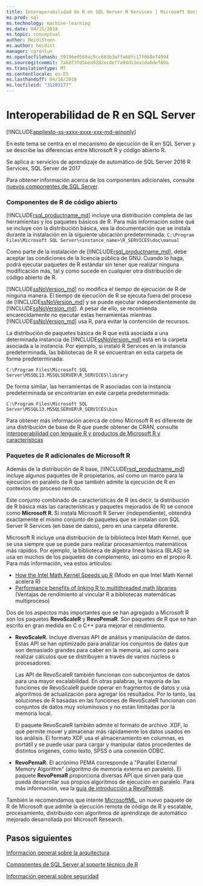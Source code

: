 ```yaml
---
title: Interoperabilidad de R en SQL Server R Services | Microsoft Docs
ms.prod: sql
ms.technology: machine-learning
ms.date: 04/15/2018
ms.topic: conceptual
author: HeidiSteen
ms.author: heidist
manager: cgronlun
ms.openlocfilehash: 59196e0569ac9cc683b3affa68fc17f068e74994
ms.sourcegitcommit: 7a6df3fd5bea9282ecdeffa94d13ea1da6def80a
ms.translationtype: MT
ms.contentlocale: es-ES
ms.lasthandoff: 04/16/2018
ms.locfileid: "31203177"
---
```

# <a name="r-interoperability-in-sql-server"></a>Interoperabilidad de R en SQL Server
[!INCLUDE[appliesto-ss-xxxx-xxxx-xxx-md-winonly](../../includes/appliesto-ss-xxxx-xxxx-xxx-md-winonly.md)]

En este tema se centra en el mecanismo de ejecución de R en SQL Server y se describe las diferencias entre Microsoft R y código abierto R.

Se aplica a: servicios de aprendizaje de automático de SQL Server 2016 R Services, SQL Server de 2017

Para obtener información acerca de los componentes adicionales, consulte [nuevos componentes de SQL Server](../../advanced-analytics/r-services/new-components-in-sql-server-to-support-r.md).

### <a name="open-source-r-components"></a>Componentes de R de código abierto

[!INCLUDE[rsql_productname_md](../../includes/rsql-productname-md.md)] incluye una distribución completa de las herramientas y los paquetes básicos de R. Para más información sobre qué se incluye con la distribución básica, vea la documentación que se instala durante la instalación en la siguiente ubicación predeterminada: `C:\Program Files\Microsoft SQL Server\<instance_name>\R_SERVICES\doc\manual`

Como parte de la instalación de [!INCLUDE[rsql_productname_md](../../includes/rsql-productname-md.md)], debe aceptar las condiciones de la licencia pública de GNU. Cuando lo haga, podrá ejecutar paquetes de R estándar sin tener que realizar ninguna modificación más, tal y como sucede en cualquier otra distribución de código abierto de R.

[!INCLUDE[ssNoVersion_md](../../includes/ssnoversion-md.md)] no modifica el tiempo de ejecución de R de ninguna manera. El tiempo de ejecución de R se ejecuta fuera del proceso de [!INCLUDE[ssNoVersion_md](../../includes/ssnoversion-md.md)] y se puede ejecutar independientemente de [!INCLUDE[ssNoVersion_md](../../includes/ssnoversion-md.md)]. A pesar de ello, se recomienda encarecidamente no ejecutar estas herramientas mientras [!INCLUDE[ssNoVersion_md](../../includes/ssnoversion-md.md)] usa R, para evitar la contención de recursos.

La distribución de paquetes básica de R que está asociada a una determinada instancia de [!INCLUDE[ssNoVersion_md](../../includes/ssnoversion-md.md)] está en la carpeta asociada a la instancia. Por ejemplo, si instaló R Services en la instancia predeterminada, las bibliotecas de R se encuentran en esta carpeta de forma predeterminada:

    C:\Program Files\Microsoft SQL Server\MSSQL13.MSSQLSERVER\R_SERVICES\library

De forma similar, las herramientas de R asociadas con la instancia predeterminada se encontrarían en este carpeta predeterminada:

    C:\Program Files\Microsoft SQL Server\MSSQL13.MSSQLSERVER\R_SERVICES\bin

Para obtener más información acerca de cómo Microsoft R es diferente de una distribución de base de R que puede obtener de CRAN, consulte [interoperabilidad con lenguaje R y productos de Microsoft R y características](https://docs.microsoft.com/en-us/r-server/what-is-r-server-interoperability)

### <a name="additional-r-packages-from-microsoft-r"></a>Paquetes de R adicionales de Microsoft R

Además de la distribución de R base, [!INCLUDE[rsql_productname_md](../../includes/rsql-productname-md.md)] incluye algunos paquetes de R propietarios, así como un marco para la ejecución en paralelo de R que también admite la ejecución de R en contextos de proceso remoto.

Este conjunto combinado de características de R (es decir, la distribución de R básica más las características y paquetes mejorados de R) se conoce como **Microsoft R**. Si instala Microsoft R Server (independiente), obtendrá exactamente el mismo conjunto de paquetes que se instalan con SQL Server R Services (en base de datos), pero en una carpeta diferente.

Microsoft R incluye una distribución de la biblioteca Intel Math Kernel, que se usa siempre que se puede para realizar procesamientos matemáticos más rápidos. Por ejemplo, la biblioteca de álgebra lineal básica (BLAS) se usa en muchos de los paquetes de complemento, así como en el propio R. Para más información, vea estos artículos:

+ [How the Intel Math Kernel Speeds up R](http://blog.revolutionanalytics.com/2014/10/revolution-r-open-mkl.html) (Modo en que Intel Math Kernel acelera R)
+ [Performance benefits of linking R to multithreaded math libraries](http://blog.revolutionanalytics.com/2010/06/performance-benefits-of-multithreaded-r.html) (Ventajas de rendimiento al vincular R a bibliotecas matemáticas multiproceso)

Dos de los aspectos más importantes que se han agregado a Microsoft R son los paquetes **RevoScaleR** y **RevoPemaR**. Son paquetes de R que se han escrito en gran medida en C o C++ para mejorar el rendimiento.

+ **RevoScaleR.** Incluye diversas API de análisis y manipulación de datos. Estas API se han optimizado para analizar los conjuntos de datos que son demasiado grandes para caber en la memoria, así como para realizar cálculos que se distribuyen a través de varios núcleos o procesadores.

   Las API de RevoScaleR también funcionan con subconjuntos de datos para una mayor escalabilidad. En otras palabras, la mayoría de las funciones de RevoScaleR puede operar en fragmentos de datos y usa algoritmos de actualización para agregar los resultados. Por lo tanto, las soluciones de R basadas en las funciones de RevoScaleR funcionan con conjuntos de datos muy voluminosos y no están limitadas por la memoria local.

  El paquete RevoScaleR también admite el formato de archivo .XDF, lo que permite mover y almacenar más rápidamente los datos usados en los análisis. El formato XDF usa el almacenamiento en columnas, es portátil y se puede usar para cargar y manipular datos procedentes de distintos orígenes, como texto, SPSS o una conexión ODBC. 

+ **RevoPemaR.** El acrónimo PEMA corresponde a "Parallel External Memory Algorithm" (algoritmo de memoria externa en paralelo). El paquete **RevoPemaR** proporciona diversas API que sirven para que pueda desarrollar sus propios algoritmos de ejecución en paralelo. Para más información, vea la [guía de introducción a RevoPemaR](https://docs.microsoft.com/r-server/r/how-to-developer-pemar).

También le recomendamos que intente [MicrosoftML](https://docs.microsoft.com/r-server/r/concept-what-is-the-microsoftml-package), un nuevo paquete de R de Microsoft que admite la ejecución remota de código de R y escalable, procesamiento, distribuido con algoritmos de aprendizaje de automático mejorado desarrollada por Microsoft Research.

## <a name="next-steps"></a>Pasos siguientes

[Información general sobre la arquitectura](../../advanced-analytics/r/architecture-overview-sql-server-r.md)

[Componentes de SQL Server al soporte técnico de R](../../advanced-analytics/r/new-components-in-sql-server-to-support-r.md)

[Información general sobre seguridad](../../advanced-analytics/r/security-overview-sql-server-r.md)

